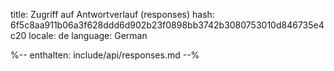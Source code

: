 title: Zugriff auf Antwortverlauf (responses)
hash: 6f5c8aa911b06a3f628ddd6d902b23f0898bb3742b3080753010d846735e4c20
locale: de
language: German

%-- enthalten: include/api/responses.md --%
